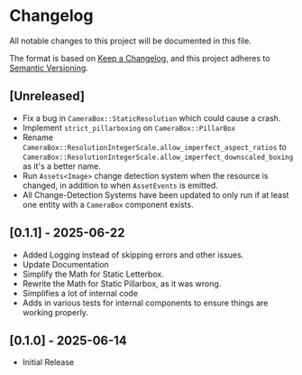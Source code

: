 # Changelog
All notable changes to this project will be documented in this file.

The format is based on [Keep a Changelog](https://keepachangelog.com/en/1.1.0/),
and this project adheres to [Semantic Versioning](https://semver.org/spec/v2.0.0.html).


## [Unreleased]
- Fix a bug in `CameraBox::StaticResolution` which could cause a crash.
- Implement `strict_pillarboxing` on `CameraBox::PillarBox`
- Rename `CameraBox::ResolutionIntegerScale.allow_imperfect_aspect_ratios` to `CameraBox::ResolutionIntegerScale.allow_imperfect_downscaled_boxing` as it's a better name.
- Run `Assets<Image>` change detection system when the resource is changed, in addition to when `AssetEvents` is emitted.
- All Change-Detection Systems have been updated to only run if at least one entity with a `CameraBox` component exists.

## [0.1.1] - 2025-06-22  
- Added Logging instead of skipping errors and other issues.
- Update Documentation
- Simplify the Math for Static Letterbox.
- Rewrite the Math for Static Pillarbox, as it was wrong.
- Simplifies a lot of internal code
- Adds in various tests for internal components to ensure things are working properly.

## [0.1.0] - 2025-06-14  
- Initial Release
